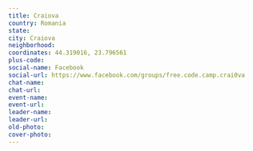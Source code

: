 ```yaml
---
title: Craiova
country: Romania
state: 
city: Craiova
neighborhood: 
coordinates: 44.319016, 23.796561
plus-code:
social-name: Facebook
social-url: https://www.facebook.com/groups/free.code.camp.crai0va
chat-name:
chat-url:
event-name:
event-url:
leader-name:
leader-url:
old-photo: 
cover-photo:
---
```

